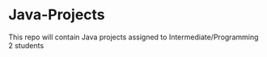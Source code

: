 # Java-Projects
This repo will contain Java projects assigned to Intermediate/Programming 2 students
